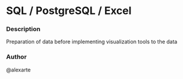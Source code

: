# SQL / PostgreSQL / Excel
### Description

Preparation of data before implementing visualization tools to the data

### Author 
@alexarte
